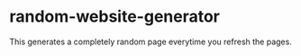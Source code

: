 # random-website-generator
This generates a completely random page everytime you refresh the pages.
